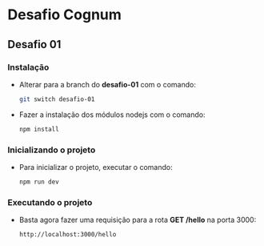 # Desafio Cognum

## Desafio 01

### Instalação

- Alterar para a branch do **desafio-01** com o comando:

  ```bash
  git switch desafio-01
  ```

- Fazer a instalação dos módulos nodejs com o comando:

  ```bash
  npm install
  ```

### Inicializando o projeto

- Para inicializar o projeto, executar o comando:

  ```bash
  npm run dev
  ```

### Executando o projeto

- Basta agora fazer uma requisição para a rota **GET /hello** na porta 3000:

  ```
  http://localhost:3000/hello
  ```
